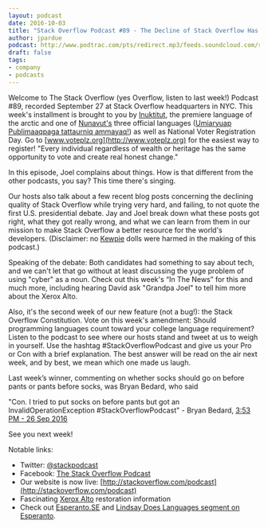 ```yaml
---
layout: podcast
date: 2016-10-03
title: "Stack Overflow Podcast #89 - The Decline of Stack Overflow Has Been Greatly Exaggerated"
author: jpardue
podcast: http://www.podtrac.com/pts/redirect.mp3/feeds.soundcloud.com/stream/285840591-stack-exchange-stack-overflow-podcast-89-the-decline-of-stack-overflow-has-been-greatly-exaggerated.mp3
draft: false
tags:
- company
- podcasts
---
```


Welcome to The Stack Overflow (yes Overflow, listen to last week!) Podcast #89, recorded September 27 at Stack Overflow headquarters in NYC. This week's installment is brought to you by [Inuktitut](https://en.wikipedia.org/wiki/Inuktitut), the premiere language of the arctic and one of [Nunavut's](https://en.wikipedia.org/wiki/Nunavut) three official languages ([Umiaryuap Publimaaqpaga tattaurniq ammayaq!](http://www.omniglot.com/language/phrases/hovercraft.htm)) as well as National Voter Registration Day. Go to [www.voteplz.org](http://www.voteplz.org) for the easiest way to register! "Every individual regardless of wealth or heritage has the same opportunity to vote and create real honest change."

In this episode, Joel complains about things. How is that different from the other podcasts, you say? This time there's singing.

Our hosts also talk about a few recent blog posts concerning the declining quality of Stack Overflow while trying very hard, and failing, to not quote the first U.S. presidential debate. Jay and Joel break down what these posts got right, what they got really wrong, and what we can learn from them in our mission to make Stack Overflow a better resource for the world's developers. (Disclaimer: no [Kewpie](http://texasdolldesigns.com/images/kewpies/bunnyhop.jpg) dolls were harmed in the making of this podcast.)

Speaking of the debate: Both candidates had something to say about tech, and we can't let that go without at least discussing the yuge problem of using "cyber" as a noun. Check out this week's “In The News” for this and much more, including hearing David ask "Grandpa Joel" to tell him more about the Xerox Alto.

Also, it's the second week of our new feature (not a bug!): the Stack Overflow Constitution. Vote on this week's amendment: Should programming languages count toward your college language requirement? Listen to the podcast to see where our hosts stand and tweet at us to weigh in yourself. Use the hashtag #StackOverflowPodcast and give us your Pro or Con with a brief explanation. The best answer will be read on the air next week, and by best, we mean which one made us laugh.

Last week’s winner, commenting on whether socks should go on before pants or pants before socks, was Bryan Bedard, who said

"Con. I tried to put socks on before pants but got an InvalidOperationException #StackOverflowPodcast" - Bryan Bedard, [3:53 PM - 26 Sep 2016](https://twitter.com/BryanBedard/status/780601304154386432)

See you next week!

Notable links:
* Twitter: [@stackpodcast](https://twitter.com/StackPodcast)
* Facebook: [The Stack Overflow Podcast](https://www.facebook.com/stackoverflowpodcast)
* Our website is now live: [http://stackoverflow.com/podcast](http://stackoverflow.com/podcast)
* Fascinating [Xerox Alto](http://www.righto.com/2016/06/y-combinators-xerox-alto-restoring.html) restoration information 
* Check out [Esperanto.SE](http://esperanto.se/) and [Lindsay Does Languages segment on Esperanto](https://www.youtube.com/watch?v=ls0QVGKJkbM).
